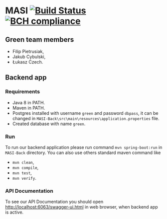 # MASI [![Build Status](https://travis-ci.com/lodz-university-of-technology-masi/Green.svg?branch=master)](https://travis-ci.com/lodz-university-of-technology-masi/Green) [![BCH compliance](https://bettercodehub.com/edge/badge/lodz-university-of-technology-masi/Green?branch=master)](https://bettercodehub.com/)

## Green team members
- Filip Pietrusiak,
- Jakub Cybulski,
- Łukasz Czech.

## Backend app

### Requirements
- Java 8 in PATH.
- Maven in PATH.
- Postgres installed with username ``green`` and password ``dbpass``, it can be changed in ``MASI-Back\src\main\resources\application.properties`` file.
- Created database with name ``green``.

### Run

To run our backend application please run command ``mvn spring-boot:run`` in ``MASI-Back`` directory.
You can also use others standard maven command like
- ``mvn clean``,
- ``mvn compile``,
- ``mvn test``,
- ``mvn verify``.

### API Documentation
To see our API Documentation you should open [http://localhost:6063/swagger-ui.html](http://localhost:6063/swagger-ui.html) in web browser, when backend app is active.
